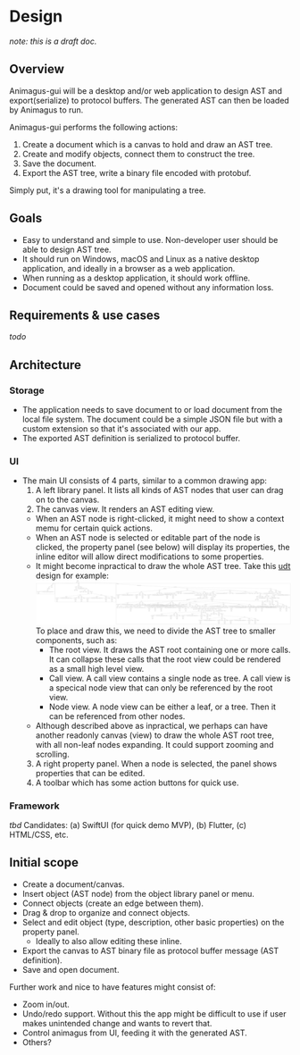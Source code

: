 Design
======

*note: this is a draft doc.*

## Overview

Animagus-gui will be a desktop and/or web application to design AST and export(serialize) to protocol buffers. The generated AST can then be loaded by Animagus to run.

Animagus-gui performs the following actions:

1. Create a document which is a canvas to hold and draw an AST tree.
2. Create and modify objects, connect them to construct the tree.
3. Save the document.
4. Export the AST tree, write a binary file encoded with protobuf.

Simply put, it's a drawing tool for manipulating a tree.

## Goals

* Easy to understand and simple to use. Non-developer user should be able to design AST tree.
* It should run on Windows, macOS and Linux as a native desktop application, and ideally in a browser as a web application.
* When running as a desktop application, it should work offline.
* Document could be saved and opened without any information loss.

## Requirements & use cases

*todo*

## Architecture

### Storage

* The application needs to save document to or load document from the local file system. The document could be a simple JSON file but with a custom extension so that it's associated with our app.
* The exported AST definition is serialized to protocol buffer.

### UI

* The main UI consists of 4 parts, similar to a common drawing app:
  1. A left library panel. It lists all kinds of AST nodes that user can drag on to the canvas.
  2. The canvas view. It renders an AST editing view.
    - When an AST node is right-clicked, it might need to show a context memu for certain quick actions.
    - When an AST node is selected or editable part of the node is clicked, the property panel (see below) will display its properties, the inline editor will allow direct modifications to some properties.
    - It might become inpractical to draw the whole AST tree. Take this [udt](https://github.com/xxuejie/animagus/tree/master/examples/udt) design for example:
    ![udt](images/udt-ast.png)
    To place and draw this, we need to divide the AST tree to smaller components, such as:
      * The root view. It draws the AST root containing one or more calls. It can collapse these calls that the root view could be rendered as a small high level view.
      * Call view. A call view contains a single node as tree. A call view is a specical node view that can only be referenced by the root view.
      * Node view. A node view can be either a leaf, or a tree. Then it can be referenced from other nodes.
    - Although described above as inpractical, we perhaps can have another readonly canvas (view) to draw the whole AST root tree, with all non-leaf nodes expanding. It could support zooming and scrolling.
  3. A right property panel. When a node is selected, the panel shows properties that can be edited.
  4. A toolbar which has some action buttons for quick use.

### Framework

*tbd* Candidates: (a) SwiftUI (for quick demo MVP), (b) Flutter, (c) HTML/CSS, etc.

## Initial scope

* Create a document/canvas.
* Insert object (AST node) from the object library panel or menu.
* Connect objects (create an edge between them).
* Drag & drop to organize and connect objects.
* Select and edit object (type, description, other basic properties) on the property panel.
  - Ideally to also allow editing these inline.
* Export the canvas to AST binary file as protocol buffer message (AST definition).
* Save and open document.

Further work and nice to have features might consist of:

* Zoom in/out.
* Undo/redo support. Without this the app might be difficult to use if user makes unintended change and wants to revert that.
* Control animagus from UI, feeding it with the generated AST.
* Others?